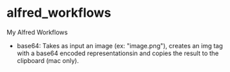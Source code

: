 alfred_workflows
================

My Alfred Workflows

* base64: Takes as input an image (ex: "image.png"), creates an img tag with a base64 encoded representationsin and copies the result to the clipboard (mac only).